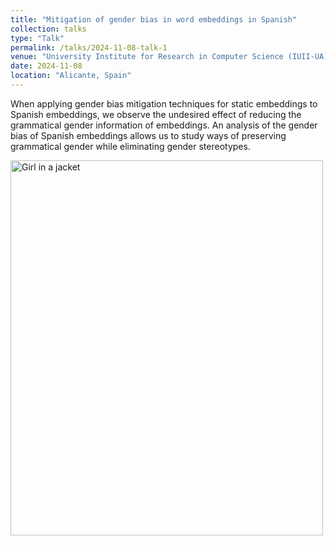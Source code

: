 ```yaml
---
title: "Mitigation of gender bias in word embeddings in Spanish"
collection: talks
type: "Talk"
permalink: /talks/2024-11-08-talk-1
venue: "University Institute for Research in Computer Science (IUII-UA)"
date: 2024-11-08
location: "Alicante, Spain"
---
```


When applying gender bias mitigation techniques for static embeddings to Spanish embeddings, we observe the undesired effect of reducing the grammatical gender information of embeddings. An analysis of the gender bias of Spanish embeddings allows us to study ways of preserving grammatical gender while eliminating gender stereotypes.

<img src="img_girl.jpg" alt="Girl in a jacket" style="width:500px;height:600px;">
